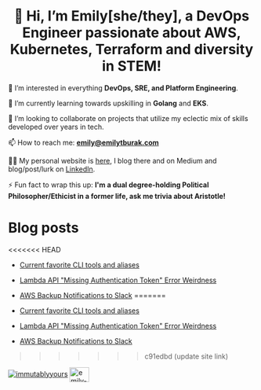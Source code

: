 <h1 align="center">👋 Hi, I’m Emily[she/they], a DevOps Engineer passionate about AWS, Kubernetes, Terraform and diversity in STEM!</h1>

👀 I’m interested in everything **DevOps, SRE, and Platform Engineering**.

🌱 I’m currently learning towards upskilling in **Golang** and **EKS**.

💞️ I’m looking to collaborate on projects that utilize my eclectic mix of skills developed over years in tech.

📫 How to reach me: **emily@emilytburak.com**

👨‍💻 My personal website is [here](emilytburak.com), I blog there and on Medium and blog/post/lurk on [LinkedIn](https://www.linkedin.com/in/emily-burak/).

⚡ Fun fact to wrap this up: **I'm a dual degree-holding Political Philosopher/Ethicist in a former life, ask me trivia about Aristotle!**

# Blog posts

<!-- BLOG-POST-LIST:START -->
<<<<<<< HEAD
- [Current favorite CLI tools and aliases](https://emilytburak.net/posts/2024-11-16-current-favorite-cli-tools-and-aliases/)
- [Lambda API &quot;Missing Authentication Token&quot; Error Weirdness](https://emilytburak.net/posts/2024-07-07-lambda-api-missing-authentication-token-error-weirdness/)
- [AWS Backup Notifications to Slack](https://emilytburak.net/posts/my-first-post/)
=======

- [Current favorite CLI tools and aliases](/posts/2024-11-16-current-favorite-cli-tools-and-aliases/)
- [Lambda API &quot;Missing Authentication Token&quot; Error Weirdness](/posts/2024-07-07-lambda-api-missing-authentication-token-error-weirdness/)
- [AWS Backup Notifications to Slack](/posts/my-first-post/)
>>>>>>> c91edbd (update site link)
<!-- BLOG-POST-LIST:END -->

<p align="left"> <a href="https://twitter.com/immutablyyours" target="blank"><img src="https://img.shields.io/twitter/follow/immutablyyours?logo=twitter&style=for-the-badge" alt="immutablyyours" /></a> 
<a href="https://www.linkedin.com/in/emily-burak/" target="blank"><img align="center" src="https://cdn.jsdelivr.net/npm/simple-icons@3.0.1/icons/linkedin.svg" alt="emily-burak" height="30" width="40" /></a> </p>

